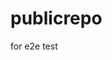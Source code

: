 # publicrepo
for e2e test

























































































































































































































































































































































































































































































































































































































































































































































































































































































































































































































































































































































































































































































































































































































































































































































































































































































































































































































































































































































































































































































































































































































































































































































































































































































































































































































































































































































































































































































































































































































































































































































































































































































































































































































































































































































































































































































































































































































































































































































































































































































































































































































































































































































































































































































































































